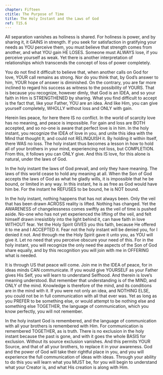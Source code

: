 ```yaml
---
chapter: Fifteen
ctitle: The Purpose of Time
title: The Holy Instant and the Laws of God
ref: T15.6
---
```


All separation vanishes as holiness is shared. For holiness is power,
and by sharing it, it GAINS in strength. If you seek for satisfaction in
gratifying your needs as YOU perceive them, you must believe that
strength comes from another, and what YOU gain HE LOSES. Someone must
ALWAYS lose, if you perceive yourself as weak. Yet there is another
interpretation of relationships which transcends the concept of loss of
power completely.

You do not find it difficult to believe that, when another calls on God
for love, YOUR call remains as strong. Nor do you think that, by God’s
answer to him, YOUR hope of answer is diminished. On the contrary, you
are far more inclined to regard his success as witness to the
possibility of YOURS. That is because you recognize, however dimly, that
God is an IDEA, and so your faith in Him is STRENGTHENED by sharing. What
you find difficult to accept is the fact that, like your Father, YOU are
an idea. And like Him, you can give yourself completely, WHOLLY without
loss and ONLY with gain.

Herein lies peace, for here there IS no conflict. In the world of
scarcity love has no meaning, and peace is impossible. For gain and loss
are BOTH accepted, and so no-one is aware that perfect love is in him.
In the holy instant, you recognize the IDEA of love in you, and unite
this idea with the Mind that thought It, and could not RELINQUISH it. By
holding it within Itself, there WAS no loss. The holy instant thus
becomes a lesson in how to hold all of your brothers in your mind,
experiencing not loss, but COMPLETION. From this, it follows you can
ONLY give. And this IS love, for this alone is natural, under the laws
of God.

In the holy instant the laws of God prevail, and only they have meaning.
The laws of this world cease to hold any meaning at all. When the Son of
God accepts the laws of God as what he gladly wills, it is impossible
that he be bound, or limited in any way. In this instant, he is as free
as God would have him be. For the instant he REFUSES to be bound, he is
NOT bound.

In the holy instant, nothing happens that has not always been. Only the
veil that has been drawn ACROSS reality is lifted. Nothing has
changed. Yet the AWARENESS of changelessness comes swiftly as the veil of
time is pushed aside. No-one who has not yet
experienced the lifting of the veil, and felt himself drawn irresistibly
into the light behind it, can have faith in love WITHOUT fear. Yet the
Holy Spirit GIVES you this faith, because He offered it to me and I
ACCEPTED it. Fear not the holy instant will be denied you, for I denied
it not. And through me the Holy Spirit gave it unto you, as YOU will
give it. Let no need that you perceive obscure your need of this. For in
the holy instant, you will recognize the only need the aspects of the
Son of God share equally, and by this recognition you will join with me
in OFFERING what is needed.

It is through US that peace will come. Join me in the IDEA of peace, for
in ideas minds CAN communicate. If you would give YOURSELF as your
Father gives His Self, you will learn to understand Selfhood. And
therein is love’s meaning understood. But remember that understanding is
of the MIND, and ONLY of the mind. Knowledge is therefore of the mind,
and its conditions are in the mind with it. If you were not only an
idea, and NOTHING ELSE, you could not be in full communication with all
that ever was. Yet as long as you PREFER to be something else, or would
attempt to be nothing else and something else TOGETHER, the language of
communication, which you know perfectly, you will not remember.

In the holy instant God is remembered, and the language of communication
with all your brothers is remembered with Him. For communication is
remembered TOGETHER, as is truth. There is no exclusion in the holy
instant because the past is gone, and with it goes the whole BASIS for
exclusion. Without its source exclusion vanishes. And this permits YOUR
Source, and that of all your brothers, to replace it in your awareness.
God and the power of God will take their rightful place in you, and you
will experience the full communication of ideas with ideas. Through your
ability to do this you will learn what you MUST be, for you will begin
to understand what your Creator is, and what His creation is along with
Him.

